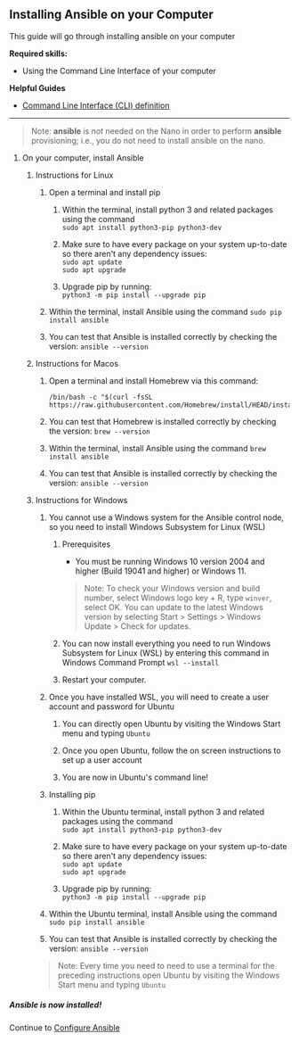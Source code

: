 ## Installing Ansible on your Computer

This guide will go through installing ansible on your computer

**Required skills:** 
* Using the Command Line Interface of your computer

**Helpful Guides**
* [Command Line Interface (CLI) definition](https://www.techtarget.com/searchwindowsserver/definition/command-line-interface-CLI)
---

> Note: **ansible** is _not_ needed on the Nano in order to perform **ansible** provisioning; i.e., you do not need to install ansible on the nano.


1. On your computer, install Ansible

    1. Instructions for Linux

        1. Open a terminal and install pip

            1. Within the terminal, install python 3 and related packages using the command  
                `sudo apt install python3-pip python3-dev`

            2. Make sure to have every package on your system up-to-date so there aren't any dependency issues:  
                `sudo apt update`  
                `sudo apt upgrade`

            3. Upgrade pip by running:  
                `python3 -m pip install --upgrade pip`

        2. Within the terminal, install Ansible using the command `sudo pip install ansible`

        3. You can test that Ansible is installed correctly by checking the version:
            `ansible --version`

    2. Instructions for Macos

        1. Open a terminal and install Homebrew via this command:
            ```
            /bin/bash -c "$(curl -fsSL https://raw.githubusercontent.com/Homebrew/install/HEAD/install.sh)"
            ```
        
        2. You can test that Homebrew is installed correctly by checking the version: 
            `brew --version`

        3. Within the terminal, install Ansible using the command 
            `brew install ansible`

        4. You can test that Ansible is installed correctly by checking the version:
            `ansible --version`

    3. Instructions for Windows

        1. You cannot use a Windows system for the Ansible control node, so you need to install Windows Subsystem for Linux (WSL)

            1. Prerequisites

                - You must be running Windows 10 version 2004 and higher (Build 19041 and higher) or Windows 11.
                > Note: To check your Windows version and build number, select Windows logo key + R, type `winver`, select OK. You can update to the latest Windows version by selecting Start > Settings > Windows Update > Check for updates.

            2. You can now install everything you need to run Windows Subsystem for Linux (WSL) by entering this command in Windows Command Prompt
                `wsl --install`

            3. Restart your computer.
        
        2. Once you have installed WSL, you will need to create a user account and password for Ubuntu

            1. You can directly open Ubuntu by visiting the Windows Start menu and typing `Ubuntu`

            2. Once you open Ubuntu, follow the on screen instructions to set up a user account

            3. You are now in Ubuntu's command line!

        3. Installing pip

            1. Within the Ubuntu terminal, install python 3 and related packages using the command  
                `sudo apt install python3-pip python3-dev`

            2. Make sure to have every package on your system up-to-date so there aren't any dependency issues:  
                `sudo apt update`  
                `sudo apt upgrade`

            3. Upgrade pip by running:  
                `python3 -m pip install --upgrade pip`

        4. Within the Ubuntu terminal, install Ansible using the command `sudo pip install ansible`

        5. You can test that Ansible is installed correctly by checking the version:
            `ansible --version`
        >Note: Every time you need to need to use a terminal for the preceding instructions open Ubuntu by visiting the Windows Start menu and typing `Ubuntu`

##### Ansible is now installed!

Continue to [Configure Ansible](./configure_ansible.md)

